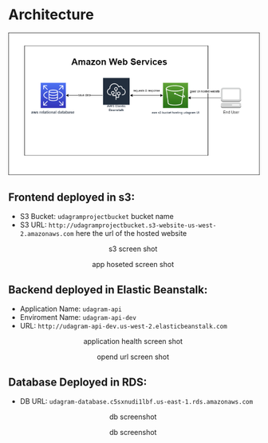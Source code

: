 # Architecture
  <p align="center">
    <img src="./images/infrastructure_diagram.png"/>
  </p>

## Frontend deployed in s3:

- S3 Bucket: `udagramprojectbucket`  bucket name
- S3 URL: `http://udagramprojectbucket.s3-website-us-west-2.amazonaws.com` here the url of the hosted website

<p align="center">
s3 screen shot
    <img src=""/>
  </p>
<p align="center">
app hoseted screen shot
    <img src=""/>
  </p>

## Backend deployed in Elastic Beanstalk:

- Application Name: `udagram-api`  
- Enviroment Name: `udagram-api-dev`
- URL: `http://udagram-api-dev.us-west-2.elasticbeanstalk.com`

<p align="center">
application health screen shot
    <img src=""/>
  </p>
<p align="center">
opend url screen shot
    <img src=""/>
  </p>


## Database Deployed in RDS:

-  DB URL: `udagram-database.c5sxnudi1lbf.us-east-1.rds.amazonaws.com`

<p align="center">
db screenshot
    <img src=""/>
  </p>
<p align="center">
db screenshot
    <img src=""/>
  </p>